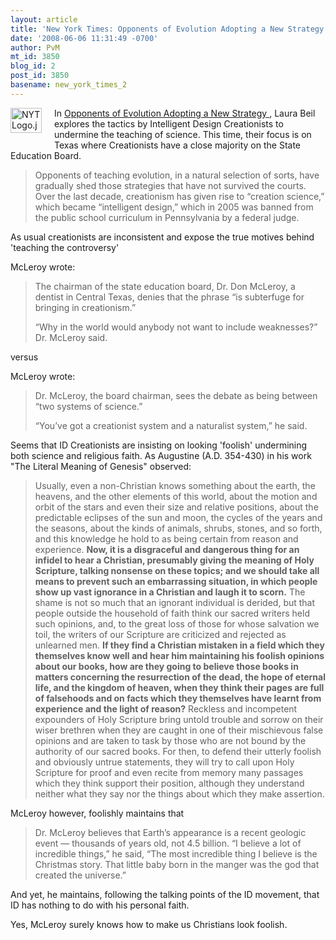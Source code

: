 ```yaml
---
layout: article
title: 'New York Times: Opponents of Evolution Adopting a New Strategy '
date: '2008-06-06 11:31:49 -0700'
author: PvM
mt_id: 3850
blog_id: 2
post_id: 3850
basename: new_york_times_2
---
```

<img src="/PT/uploads/2008/NYTLogo.jpg" alt="NYTLogo.jpg" width="50" height="40" style="float: left; margin: 0 20px 20px 0;" class="mt-image-left" />In [Opponents of Evolution Adopting a New Strategy ](http://www.nytimes.com/2008/06/04/us/04evolution.html), Laura Beil explores the tactics by Intelligent Design Creationists to undermine the teaching of science.  This time, their focus is on Texas where Creationists have a close majority on the State Education Board.

> Opponents of teaching evolution, in a natural selection of sorts, have gradually shed those strategies that have not survived the courts. Over the last decade, creationism has given rise to “creation science,” which became “intelligent design,” which in 2005 was banned from the public school curriculum in Pennsylvania by a federal judge.

As usual creationists are inconsistent and expose the true motives behind 'teaching the controversy'

McLeroy wrote:

> The chairman of the state education board, Dr. Don McLeroy, a dentist in Central Texas, denies that the phrase “is subterfuge for bringing in creationism.”
> 
> “Why in the world would anybody not want to include weaknesses?” Dr. McLeroy said.

versus

McLeroy wrote:

>  Dr. McLeroy, the board chairman, sees the debate as being between “two systems of science.”
> 
> “You’ve got a creationist system and a naturalist system,” he said.

Seems that ID Creationists are insisting on looking 'foolish' undermining both science and religious faith. As  Augustine (A.D. 354-430) in his work "The Literal Meaning of Genesis" observed:

> Usually, even a non-Christian knows something about the earth, the heavens, and the other elements of this world, about the motion and orbit of the stars and even their size and relative positions, about the predictable eclipses of the sun and moon, the cycles of the years and the seasons, about the kinds of animals, shrubs, stones, and so forth, and this knowledge he hold to as being certain from reason and experience. **Now, it is a disgraceful and dangerous thing for an infidel to hear a Christian, presumably giving the meaning of Holy Scripture, talking nonsense on these topics; and we should take all means to prevent such an embarrassing situation, in which people show up vast ignorance in a Christian and laugh it to scorn.** The shame is not so much that an ignorant individual is derided, but that people outside the household of faith think our sacred writers held such opinions, and, to the great loss of those for whose salvation we toil, the writers of our Scripture are criticized and rejected as unlearned men. **If they find a Christian mistaken in a field which they themselves know well and hear him maintaining his foolish opinions about our books, how are they going to believe those books in matters concerning the resurrection of the dead, the hope of eternal life, and the kingdom of heaven, when they think their pages are full of falsehoods and on facts which they themselves have learnt from experience and the light of reason?** Reckless and incompetent expounders of Holy Scripture bring untold trouble and sorrow on their wiser brethren when they are caught in one of their mischievous false opinions and are taken to task by those who are not bound by the authority of our sacred books. For then, to defend their utterly foolish and obviously untrue statements, they will try to call upon Holy Scripture for proof and even recite from memory many passages which they think support their position, although they understand neither what they say nor the things about which they make assertion.

McLeroy however, foolishly maintains that

> Dr. McLeroy believes that Earth’s appearance is a recent geologic event — thousands of years old, not 4.5 billion. “I believe a lot of incredible things,” he said, “The most incredible thing I believe is the Christmas story. That little baby born in the manger was the god that created the universe.”

And yet, he maintains, following the talking points of the ID movement, that ID has nothing to do with his personal faith.

Yes, McLeroy surely knows how to make us Christians look foolish.
